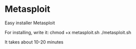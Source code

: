 # Metasploit
Easy installer Metasploit

For installing, write it:
chmod +x metasploit.sh
./metasploit.sh

It takes about 10-20 minutes
